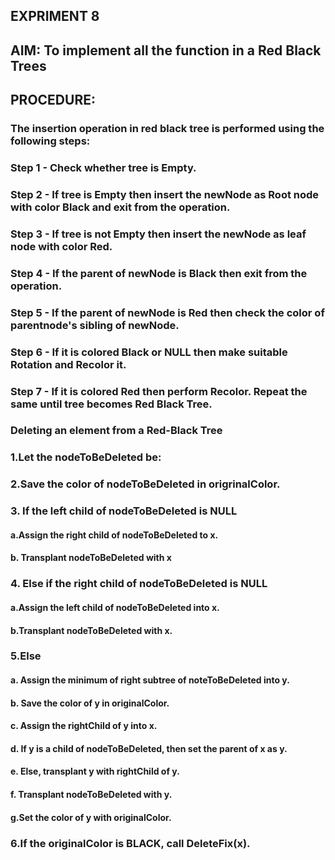 ## EXPRIMENT 8
## AIM: To implement all the function in a Red Black Trees
## PROCEDURE: 
### The insertion operation in red black tree is performed using the following steps:
### Step 1 - Check whether tree is Empty.
### Step 2 - If tree is Empty then insert the newNode as Root node with color Black and exit from the operation.
### Step 3 - If tree is not Empty then insert the newNode as leaf node with color Red.
### Step 4 - If the parent of newNode is Black then exit from the operation.
### Step 5 - If the parent of newNode is Red then check the color of parentnode's sibling of newNode.
### Step 6 - If it is colored Black or NULL then make suitable Rotation and Recolor it.
### Step 7 - If it is colored Red then perform Recolor. Repeat the same until tree becomes Red Black Tree.

### Deleting an element from a Red-Black Tree
### 1.Let the nodeToBeDeleted be:
### 2.Save the color of nodeToBeDeleted in origrinalColor.
### 3. If the left child of nodeToBeDeleted is NULL
#### a.Assign the right child of nodeToBeDeleted to x.
#### b. Transplant nodeToBeDeleted with x
### 4. Else if the right child of nodeToBeDeleted is NULL
#### a.Assign the left child of nodeToBeDeleted into x.
#### b.Transplant nodeToBeDeleted with x.
### 5.Else
#### a. Assign the minimum of right subtree of noteToBeDeleted into y.
#### b. Save the color of y in originalColor.
#### c. Assign the rightChild of y into x.
#### d. If y is a child of nodeToBeDeleted, then set the parent of x as y.
#### e. Else, transplant y with rightChild of y.
#### f. Transplant nodeToBeDeleted with y.
#### g.Set the color of y with originalColor.
### 6.If the originalColor is BLACK, call DeleteFix(x).

